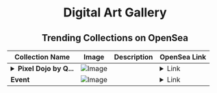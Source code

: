 <div align="center">

# Digital Art Gallery

## Trending Collections on OpenSea

| Collection Name                       | Image                                                                                     | Description                       | OpenSea Link                                                                                          |
|---------------------------------------|-------------------------------------------------------------------------------------------|-----------------------------------|--------------------------------------------------------------------------------------------------------|
| **<details><summary>Pixel Dojo by Q...</summary>Pixel Dojo by QuantumPrint</details>** | ![Image](https://i.seadn.io/s/raw/files/539419393e2057642fc7802cef8a5557.png?w=500&auto=format?w=200&auto=format) |  | <details><summary>Link</summary>[Pixel Dojo by QuantumPrint](https://opensea.io/collection/pixel-dojo-by-quantumprint)</details> |
| **Event** | ![Image](https://i.seadn.io/s/raw/files/a837708742ad8afcb35eb60ba787976d.jpg?w=500&auto=format?w=200&auto=format) |  | <details><summary>Link</summary>[Event](https://opensea.io/collection/event-43920)</details> |

</div>